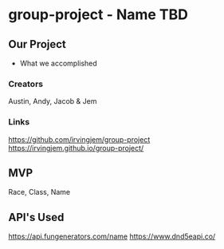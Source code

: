 # group-project - Name TBD

## Our Project
- What we accomplished

### Creators
Austin, Andy, Jacob & Jem

### Links
https://github.com/irvingjem/group-project <br>
https://irvingjem.github.io/group-project/

## MVP 
Race, Class, Name

## API's Used 
https://api.fungenerators.com/name
https://www.dnd5eapi.co/